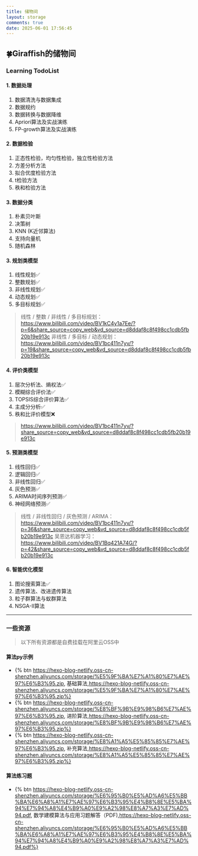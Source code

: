 ```yaml
---
title: 储物间
layout: storage
comments: true
date: 2025-06-01 17:56:45
---
```


## 🍀Giraffish的储物间

### Learning TodoList

#### 1. 数据处理

1. 数据清洗与数据集成
2. 数据规约
3. 数据转换与数据降维
4. Apriori算法及实战演练
5. FP-growth算法及实战演练

#### 2. 数据检验

1. 正态性检验，均匀性检验，独立性检验方法
2. 方差分析方法
3. 拟合优度检验方法
4. t检验方法
5. 秩和检验方法

#### 3. 数据分类

1. 朴素贝叶斯
2. 决策树
3. KNN (K近邻算法)
4. 支持向量机
5. 随机森林

#### 3. 规划类模型

1. 线性规划✅
2. 整数规划✅
3. 非线性规划✅
4. 动态规划✅
5. 多目标规划✅

> 线性 / 整数 / 非线性 / 多目标规划：https://www.bilibili.com/video/BV1kC4y1a7Ee/?p=6&share_source=copy_web&vd_source=d8ddaf8c8f498cc1cdb5fb20b19e913c
> 非线性 / 多目标 / 动态规划：https://www.bilibili.com/video/BV1bc411n7yv/?p=19&share_source=copy_web&vd_source=d8ddaf8c8f498cc1cdb5fb20b19e913c

#### 4. 评价类模型

1. 层次分析法、熵权法✅
2. 模糊综合评价法✅
3. TOPSIS综合评价算法✅
4. 主成分分析✅
4. 秩和比评价模型❌

> https://www.bilibili.com/video/BV1bc411n7yv/?share_source=copy_web&vd_source=d8ddaf8c8f498cc1cdb5fb20b19e913c

#### 5. 预测类模型

1. 线性回归✅
2. 逻辑回归✅
3. 非线性回归✅
4. 灰色预测✅
5. ARIMA时间序列预测✅
4. 神经网络预测✅

> 线性 / 非线性回归 / 灰色预测 / ARIMA：https://www.bilibili.com/video/BV1bc411n7yv/?p=36&share_source=copy_web&vd_source=d8ddaf8c8f498cc1cdb5fb20b19e913c
> 吴恩达机器学习：https://www.bilibili.com/video/BV1Bq421A74G/?p=42&share_source=copy_web&vd_source=d8ddaf8c8f498cc1cdb5fb20b19e913c

#### 6. 智能优化模型

1. 图论搜索算法✅
2. 遗传算法、改进遗传算法
3. 粒子群算法与蚁群算法
4. NSGA-II算法

***
### 一些资源

> 以下所有资源都是自费挂载在阿里云OSS中

#### 算法py示例

* {% btn https://hexo-blog-netlify.oss-cn-shenzhen.aliyuncs.com/storage/%E5%9F%BA%E7%A1%80%E7%AE%97%E6%B3%95.zip, 基础算法,https://hexo-blog-netlify.oss-cn-shenzhen.aliyuncs.com/storage/%E5%9F%BA%E7%A1%80%E7%AE%97%E6%B3%95.zip%}
* {% btn https://hexo-blog-netlify.oss-cn-shenzhen.aliyuncs.com/storage/%E8%BF%9B%E9%98%B6%E7%AE%97%E6%B3%95.zip, 进阶算法,https://hexo-blog-netlify.oss-cn-shenzhen.aliyuncs.com/storage/%E8%BF%9B%E9%98%B6%E7%AE%97%E6%B3%95.zip%}
* {% btn https://hexo-blog-netlify.oss-cn-shenzhen.aliyuncs.com/storage/%E8%A1%A5%E5%85%85%E7%AE%97%E6%B3%95.zip, 补充算法,https://hexo-blog-netlify.oss-cn-shenzhen.aliyuncs.com/storage/%E8%A1%A5%E5%85%85%E7%AE%97%E6%B3%95.zip%}

#### 算法练习题

* {% btn https://hexo-blog-netlify.oss-cn-shenzhen.aliyuncs.com/storage/%E6%95%B0%E5%AD%A6%E5%BB%BA%E6%A8%A1%E7%AE%97%E6%B3%95%E4%B8%8E%E5%BA%94%E7%94%A8%E4%B9%A0%E9%A2%98%E8%A7%A3%E7%AD%94.pdf, 数学建模算法与应用习题解答（PDF),https://hexo-blog-netlify.oss-cn-shenzhen.aliyuncs.com/storage/%E6%95%B0%E5%AD%A6%E5%BB%BA%E6%A8%A1%E7%AE%97%E6%B3%95%E4%B8%8E%E5%BA%94%E7%94%A8%E4%B9%A0%E9%A2%98%E8%A7%A3%E7%AD%94.pdf%}
